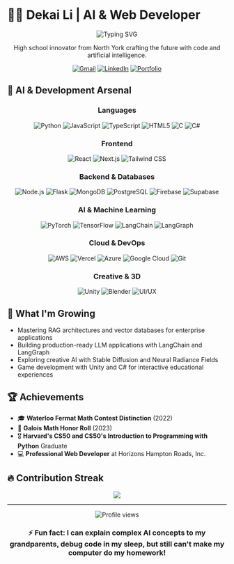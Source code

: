 # 👨‍💻 Dekai Li | AI & Web Developer

<div align="center">
  <img src="https://readme-typing-svg.demolab.com?font=Fira+Code&weight=600&size=28&duration=3000&pause=1000&color=0EA5E9&center=true&vCenter=true&random=false&width=435&lines=AI+Developer;Full-Stack+Engineer;Problem+Solver;Innovation+Enthusiast" alt="Typing SVG" />
</div>

<p align="center">High school innovator from North York crafting the future with code and artificial intelligence.</p>

<div align="center">
  
[![Gmail](https://img.shields.io/badge/Gmail-D14836?style=for-the-badge&logo=gmail&logoColor=white)](mailto:lidekai2008@gmail.com)
[![LinkedIn](https://img.shields.io/badge/LinkedIn-0077B5?style=for-the-badge&logo=linkedin&logoColor=white)](https://linkedin.com/in/your-profile)
[![Portfolio](https://img.shields.io/badge/My_Portfolio-000?style=for-the-badge&logo=ko-fi&logoColor=white)](https://dekaiwebsite.vercel.app/)
  
</div>

## 🧠 AI & Development Arsenal

<div align="center">
  
### Languages
![Python](https://img.shields.io/badge/Python-3776AB?style=for-the-badge&logo=python&logoColor=white)
![JavaScript](https://img.shields.io/badge/JavaScript-F7DF1E?style=for-the-badge&logo=javascript&logoColor=black)
![TypeScript](https://img.shields.io/badge/TypeScript-007ACC?style=for-the-badge&logo=typescript&logoColor=white)
![HTML5](https://img.shields.io/badge/HTML5-E34F26?style=for-the-badge&logo=html5&logoColor=white)
![C](https://img.shields.io/badge/C-00599C?style=for-the-badge&logo=c&logoColor=white)
![C#](https://img.shields.io/badge/C%23-239120?style=for-the-badge&logo=c-sharp&logoColor=white)

### Frontend
![React](https://img.shields.io/badge/React-20232A?style=for-the-badge&logo=react&logoColor=61DAFB)
![Next.js](https://img.shields.io/badge/Next.js-000000?style=for-the-badge&logo=next.js&logoColor=white)
![Tailwind CSS](https://img.shields.io/badge/Tailwind_CSS-38B2AC?style=for-the-badge&logo=tailwind-css&logoColor=white)

### Backend & Databases
![Node.js](https://img.shields.io/badge/Node.js-339933?style=for-the-badge&logo=nodedotjs&logoColor=white)
![Flask](https://img.shields.io/badge/Flask-000000?style=for-the-badge&logo=flask&logoColor=white)
![MongoDB](https://img.shields.io/badge/MongoDB-4EA94B?style=for-the-badge&logo=mongodb&logoColor=white)
![PostgreSQL](https://img.shields.io/badge/PostgreSQL-316192?style=for-the-badge&logo=postgresql&logoColor=white)
![Firebase](https://img.shields.io/badge/Firebase-FFCA28?style=for-the-badge&logo=firebase&logoColor=black)
![Supabase](https://img.shields.io/badge/Supabase-181818?style=for-the-badge&logo=supabase&logoColor=white)

### AI & Machine Learning
![PyTorch](https://img.shields.io/badge/PyTorch-EE4C2C?style=for-the-badge&logo=pytorch&logoColor=white)
![TensorFlow](https://img.shields.io/badge/TensorFlow-FF6F00?style=for-the-badge&logo=tensorflow&logoColor=white)
![LangChain](https://img.shields.io/badge/LangChain-3178C6?style=for-the-badge&logoColor=white)
![LangGraph](https://img.shields.io/badge/LangGraph-38C7BC?style=for-the-badge&logoColor=white)

### Cloud & DevOps
![AWS](https://img.shields.io/badge/AWS-232F3E?style=for-the-badge&logo=amazon-aws&logoColor=white)
![Vercel](https://img.shields.io/badge/Vercel-000000?style=for-the-badge&logo=vercel&logoColor=white)
![Azure](https://img.shields.io/badge/Azure-0078D4?style=for-the-badge&logo=microsoft-azure&logoColor=white)
![Google Cloud](https://img.shields.io/badge/Google_Cloud-4285F4?style=for-the-badge&logo=google-cloud&logoColor=white)
![Git](https://img.shields.io/badge/Git-F05032?style=for-the-badge&logo=git&logoColor=white)

### Creative & 3D
![Unity](https://img.shields.io/badge/Unity-000000?style=for-the-badge&logo=unity&logoColor=white)
![Blender](https://img.shields.io/badge/Blender-F5792A?style=for-the-badge&logo=blender&logoColor=white)
![UI/UX](https://img.shields.io/badge/UI/UX_Design-FF61F6?style=for-the-badge&logo=figma&logoColor=white)

</div>


## 🌱 What I'm Growing

- Mastering RAG architectures and vector databases for enterprise applications
- Building production-ready LLM applications with LangChain and LangGraph
- Exploring creative AI with Stable Diffusion and Neural Radiance Fields
- Game development with Unity and C# for interactive educational experiences

## 🏆 Achievements

- 🎓 **Waterloo Fermat Math Contest Distinction** (2022)
- 🏅 **Galois Math Honor Roll** (2023)
- 🎖️ **Harvard's CS50 and CS50's Introduction to Programming with Python** Graduate
- 💻 **Professional Web Developer** at Horizons Hampton Roads, Inc.


## 🔥 Contribution Streak

<div align="center">
  <img src="https://github-readme-streak-stats.herokuapp.com/?user=improdead&theme=radical" />
</div>

---

<div align="center">
  <img src="https://komarev.com/ghpvc/?username=yourusername&style=flat-square&color=blueviolet" alt="Profile views" />
</div>

<div align="center">
  
### ⚡ Fun fact: I can explain complex AI concepts to my grandparents, debug code in my sleep, but still can't make my computer do my homework!
  
</div>
